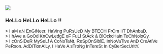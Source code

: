 <img src="https://res.cloudinary.com/dbncp99x2/image/upload/v1718389732/pL17_ponuke.png" />
<div style="font-family: 'Comic Sans MS', cursive, sans-serif;">
  <h3>HeLLo HeLLo HeLLo !!</h3>
  > I aM aN EnGiNeer, HaVing PuRsUeD My BTECH FrOm IIT DhAnbaD.<br>
  > I hAve a GoOd KnOwLedgE oF FuLl StAck & BlOckcHain TeChNoloGy.<br>
  > I cOnSiDeR MySeLf A CoNsTaNt, ReSpOnSiblE, InNoVaTive AnD CreAtiVe PeRson. AdDiTionAlLy, I HaVe A sTroNg InTereSt In CyBerSecUritY.
</div>

<!-- <p align="left"> <img src="https://komarev.com/ghpvc/?username=piyushlunawat&label=Profile%20views&color=0e75b6&style=flat" alt="piyushlunawat" /> </p> -->
<!--
**PiyushLunawat/PiyushLunawat** is a ✨ _special_ ✨ repository because its `README.md` (this file) appears on your GitHub profile.

Here are some ideas to get you started:

- 🔭 I’m currently working on ...
- 🌱 I’m currently learning ...
- 👯 I’m looking to collaborate on ...
- 🤔 I’m looking for help with ...
- 💬 Ask me about ...
- 📫 How to reach me: ...
- 😄 Pronouns: ...
- ⚡ Fun fact: ...
-->
